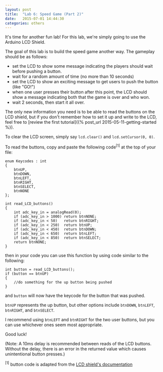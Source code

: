 ```yaml
---
layout: post
title:  "Lab 6: Speed Game (Part 2)"
date:   2015-07-01 14:44:30
categories: others
---
```


It's time for another fun lab! For this lab, we're simply going to use the Arduino LCD Shield.

The goal of this lab is to build the speed game another way. The gameplay should be as follows:

- set the LCD to show some message indicating the players should wait before pushing a button.
- wait for a random amount of time (no more than 10 seconds)
- set the LCD to show an exciting message to get users to push the button (like "GO!")
- when one user presses their button after this point, the LCD should show a message indicating both that the game is over and who won.
- wait 2 seconds, then start it all over.

The only new information you need is to be able to read the buttons on the LCD shield, but if you don't remember how to set it up and write to the LCD, feel free to [review the first tutorial]({% post_url 2015-05-11-getting-started %}).

To clear the LCD screen, simply say `lcd.clear()` and `lcd.setCursor(0, 0)`.

To read the buttons, copy and paste the following code<sup>[1]</sup> at the top of your file:

    enum Keycodes : int
    {
        btnUP,
        btnDOWN,
        btnLEFT,
        btnRIGHT,
        btnSELECT,
        btnNONE
    };
    
    int read_LCD_buttons()
    {
        int adc_key_in = analogRead(0);
        if (adc_key_in > 1000) return btnNONE;
        if (adc_key_in < 50)   return btnRIGHT;  
        if (adc_key_in < 250)  return btnUP; 
        if (adc_key_in < 450)  return btnDOWN; 
        if (adc_key_in < 650)  return btnLEFT; 
        if (adc_key_in < 850)  return btnSELECT;  
        return btnNONE;
    }

then in your code you can use this function by using code similar to the following:

    int button = read_LCD_buttons();
    if (button == btnUP)
    {
        //do something for the up button being pushed
    }
    
and `button` will now have the keycode for the button that was pushed.

`btnUP` represents the up button, but other options include `btnDOWN`, `btnLEFT`, `btnRIGHT`, and `btnSELECT`.

I recommend using `btnLEFT` and `btnRIGHT` for the two user buttons, but you can use whichever ones seem most appropriate.

Good luck!

(Note: A 10ms delay is recommended between reads of the LCD buttons.  Without the delay, there is an error in the returned value which causes unintentional button presses.)

<sup>[1]</sup> button code is adapted from the [LCD shield's documentation](https://www.dfrobot.com/wiki/index.php?title=LCD_KeyPad_Shield_For_Arduino_SKU:_DFR0009#Tutorial)
